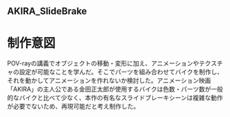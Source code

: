 ## AKIRA_SlideBrake

# 制作意図
POV-rayの講義でオブジェクトの移動・変形に加え、アニメーションやテクスチャの設定が可能なことを学んだ。そこでパーツを組み合わせてバイクを制作し、それを動かしてアニメーションを作れないか検討した。アニメーション映画「AKIRA」の主人公である金田正太郎が使用するバイクは色数・パーツ数が一般的なバイクと比べて少なく、本作の有名なスライドブレーキシーンは複雑な動作が必要でないため、再現可能だと考え制作した。
